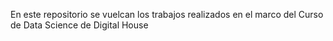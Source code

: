 En este repositorio se vuelcan los trabajos realizados en el marco del Curso de Data Science de Digital House
